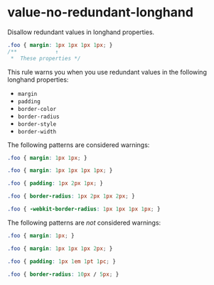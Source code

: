 # value-no-redundant-longhand

Disallow redundant values in longhand properties.

```css
.foo { margin: 1px 1px 1px 1px; }
/**            ↑
 *  These properties */
```

This rule warns you when you use redundant values in the following longhand properties:

- `margin`
- `padding`
- `border-color`
- `border-radius`
- `border-style`
- `border-width`

The following patterns are considered warnings:

```css
.foo { margin: 1px 1px; }
```

```css
.foo { margin: 1px 1px 1px 1px; }
```

```css
.foo { padding: 1px 2px 1px; }
```

```css
.foo { border-radius: 1px 2px 1px 2px; }
```

```css
.foo { -webkit-border-radius: 1px 1px 1px 1px; }
```

The following patterns are *not* considered warnings:

```css
.foo { margin: 1px; }
```

```css
.foo { margin: 1px 1px 1px 2px; }
```

```css
.foo { padding: 1px 1em 1pt 1pc; }
```

```css
.foo { border-radius: 10px / 5px; }
```
